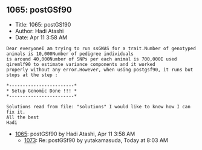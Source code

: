 ## 1065: postGSf90

- Title: 1065: postGSf90
- Author: Hadi Atashi
- Date: Apr 11 3:58 AM
```
Dear everyoneI am trying to run ssGWAS for a trait.Number of genotyped animals is 10,000Number of pedigree individuals
is around 40,000Number of SNPs per each animal is 700,000I used qiremlf90 to estimate variance components and it worked
properly without any error.However, when using postgsf90, it runs but stops at the step : 

*------------------------*
* Setup Genomic Done !!! *
*------------------------*

Solutions read from file: "solutions" I would like to know how I can fix it. 
All the best
Hadi
```

- [1065](1065.md): postGSf90 by Hadi Atashi, Apr 11 3:58 AM
    - [1073](1073.md): Re: postGSf90 by yutakamasuda, Today at 8:03 AM
